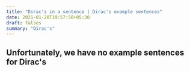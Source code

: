 ```yaml
---
title: "Dirac's in a sentence | Dirac's example sentences"
date: 2021-01-20T19:57:50+05:30
draft: falses
summary: "Dirac's"
---
```

## Unfortunately, we have no example sentences for Dirac's                 
